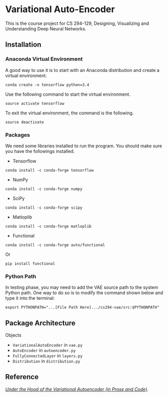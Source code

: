 # Variational Auto-Encoder

This is the course project for CS 294-129, Designing, Visualizing and Understanding Deep Neural Networks.


## Installation
### Anaconda Virtual Environment
A good way to use it is to start with an Anaconda distribution and create a virtual environment.

```
conda create -n tensorflow python=3.4
```

Use the following command to start the virtual environment.

```
source activate tensorflow
```

To exit the virtual environment, the command is the following.

```
source deactivate
```

### Packages
We need some libraries installed to run the program. You should make sure you have the followings installed. 

* Tensorflow

```conda install -c conda-forge tensorflow```

* NumPy

```conda install -c conda-forge numpy```

* SciPy

```conda install -c conda-forge scipy```

* Matloplib

```conda install -c conda-forge matloplib```

* Functional

```conda install -c conda-forge auto/functional```

Or

```pip install functional```

### Python Path
In testing phase, you may need to add the VAE source path to the system Python path. One way to do so is to modify the command shown below and type it into the terminal:

```
export PYTHONPATH="...[File Path Here].../cs294-vae/src:$PYTHONPATH"
```


## Package Architecture
Objects

* `VariationalAutoEncoder` in `vae.py` 
* `AutoEncoder` in `autoencoder.py`
* `FullyConnectedLayer` in `layers.py`
* `Distribution` in `distribution.py`

## Reference
[*Under the Hood of the Variational Autoencoder (in Prose and Code)*](http://blog.fastforwardlabs.com/post/149329060653/under-the-hood-of-the-variational-autoencoder-in).
 